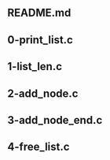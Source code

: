 ## README.md
## 0-print_list.c
## 1-list_len.c
## 2-add_node.c
## 3-add_node_end.c
## 4-free_list.c
